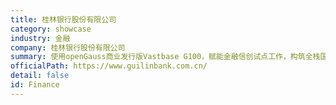 ```yaml
---
title: 桂林银行股份有限公司
category: showcase
industry: 金融
company: 桂林银行股份有限公司
summary: 使用openGauss商业发行版Vastbase G100，赋能金融信创试点工作，构筑全栈国产智慧办公平台，部署openGauss服务器节点数20~30个。
officialPath: https://www.guilinbank.com.cn/
detail: false
id: Finance
---
```

